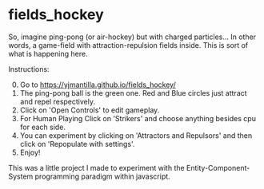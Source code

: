 # fields_hockey

So, imagine ping-pong (or air-hockey) but with charged particles... In other words, a game-field with attraction-repulsion fields inside. This is sort of what is happening here.

Instructions:

0. Go to https://yjmantilla.github.io/fields_hockey/
1. The ping-pong ball is the green one. Red and Blue circles just attract and repel respectively.
2. Click on 'Open Controls' to edit gameplay.
3. For Human Playing Click on 'Strikers' and choose anything besides cpu for each side.
4. You can experiment by clicking on 'Attractors and Repulsors' and then click on 'Repopulate with settings'.
5. Enjoy!

This was a little project I made to experiment with the Entity-Component-System programming paradigm within javascript.
